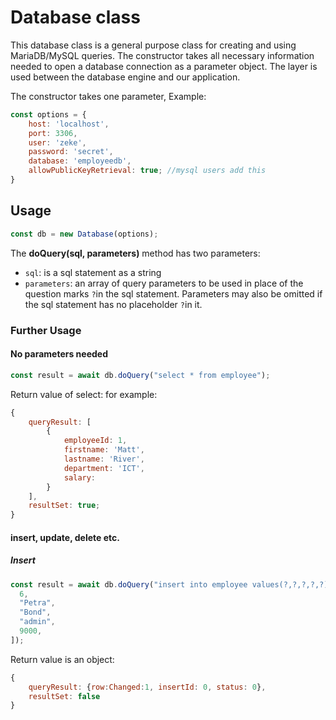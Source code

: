 # Database class

This database class is a general purpose class for creating and using MariaDB/MySQL queries. The constructor takes all necessary information needed to open a database connection as a parameter object. The layer is used between the database engine and our application.

The constructor takes one parameter, Example:

```js
const options = {
    host: 'localhost',
    port: 3306,
    user: 'zeke',
    password: 'secret',
    database: 'employeedb',
    allowPublicKeyRetrieval: true; //mysql users add this
}
```

## Usage

```js
const db = new Database(options);
```

The **doQuery(sql, parameters)** method has two parameters:

- `sql`: is a sql statement as a string
- `parameters`: an array of query parameters to be used in place of the question marks `?`in the sql statement. Parameters may also be omitted if the sql statement has no placeholder `?`in it.

### Further Usage

#### No parameters needed

```js
const result = await db.doQuery("select * from employee");
```

Return value of select:
for example:

```js
{
    queryResult: [
        {
            employeeId: 1,
            firstname: 'Matt',
            lastname: 'River',
            department: 'ICT',
            salary:
        }
    ],
    resultSet: true;
}
```

#### insert, update, delete etc.

##### Insert

```js
const result = await db.doQuery("insert into employee values(?,?,?,?,?)", [
  6,
  "Petra",
  "Bond",
  "admin",
  9000,
]);
```

Return value is an object:

```js
{
    queryResult: {row:Changed:1, insertId: 0, status: 0},
    resultSet: false
}
```
